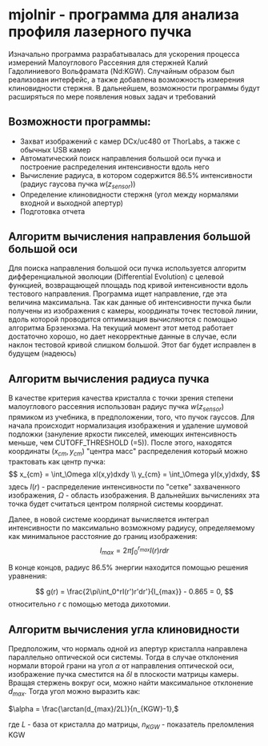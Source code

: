 # mjolnir - программа для анализа профиля лазерного пучка

Изначально программа разрабатывалась для ускорения процесса измерений Малоуглового Рассеяния для стержней Калий Гадолиниевого Вольфрамата (Nd:KGW). Случайным образом 
был реализован интерфейс, а также добавлена возможность измерения клиновидности стержня. В дальнейшем, возможности программы будут расширяться по мере появления новых задач и требований

## Возможности программы:
- Захват изображений с камер DCx/uc480 от ThorLabs, а также с обычных USB камер
- Автоматический поиск направления большой оси пучка и построение распределения интенсивности вдоль него
- Вычисление радиуса, в котором содержится 86.5% интенсивности (радиус гаусова пучка $w(z_{sensor})$)
- Определение клиновидности стержня (угол между нормалями входной и выходной апертур)
- Подготовка отчета

## Алгоритм вычисления направления большой большой оси
Для поиска направления большой оси пучка используется алгоритм дифференциальной эволюции (Differential Evolution) c целевой функцией, возвращающей площадь под кривой интенсивности вдоль 
тестового направления. Программа ищет направление, где эта величина максимальна. Так как данные об интенсивности пучка были получены из изображения с камеры, координаты точек тестовой линии, вдоль которой проводится оптимизация вычисляются с помощью
алгоритма Брэзенхэма. На текущий момент этот метод работает достаточно хорошо, но дает некорректные данные в случае, если наклон тестовой кривой слишком большой. Этот баг будет исправлен
в будущем (надеюсь)

## Алгоритм вычисления радиуса пучка
В качестве критерия качества кристалла с точки зрения степени малоуглового рассеяния использован радиус пучка $w(z_{sensor})$ прямиком из учебника, в предположении, того, что пучок гауссов.
Для начала происходит нормализация изображения и удаление шумовой подложки (зануление яркости пикселей, имеющих интенсивность меньше, чем CUTOFF_THRESHOLD (=5)). 
После этого, находятся координаты $(x_{cm},y_{cm})$ "центра масс" распределения который можно трактовать как центр пучка:
$$
x_{cm} = \int_\Omega xI(x,y)dxdy \\
y_{cm} = \int_\Omega yI(x,y)dxdy,
$$
здесь $I(r)$ - распределение интенсивности по "сетке" захваченного изображения, $\Omega$ - область изображения. В дальнейших вычислениях эта точка будет считаться центром полярной системы координат.

Далее, в новой системе координат вычисляется интеграл интенсивности по максимально возможному 
радиусу, определяемому как минимальное расстояние до границ изображения:
$$
I_{max} = 2\pi\int_0^{r_{max}}I(r)rdr 
$$ 

В конце концов, радиус 86.5% энергии находится  помощью решения уравнения:

$$
g(r) = \frac{2\pi\int_0^rI(r')r'dr'}{I_{max}} - 0.865 = 0,
$$
относительно $r$ с помощью метода дихотомии. 
## Алгоритм вычисления угла клиновидности
Предположим, что нормаль одной из апертур кристалла направлена параллельно оптической оси системы. Тогда в случае отклонения нормали второй грани на угол $\alpha$ от направления 
оптической оси, изображение пучка сместится на $\delta l$ в плоскости матрицы камеры. Вращая стержень вокруг оси, можно найти максимальное отклонение $d_{max}$. Тогда угол можно выразить как:

$\alpha = \frac{\arctan(d_{max}/2L)}{n_{KGW}-1},$

где $L$ - база от кристалла до матрицы, $n_{KGW}$ - показатель преломления KGW
